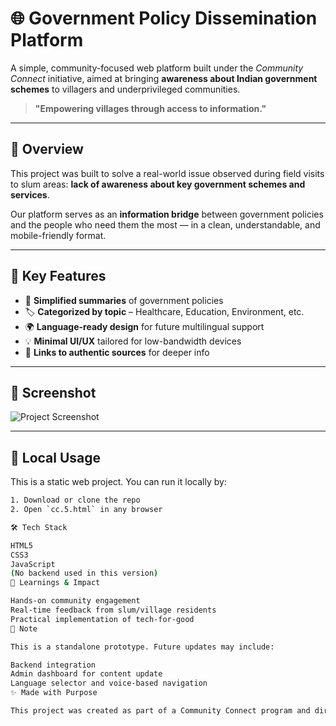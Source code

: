 # 🌐 Government Policy Dissemination Platform

A simple, community-focused web platform built under the *Community Connect* initiative, aimed at bringing **awareness about Indian government schemes** to villagers and underprivileged communities.

> **"Empowering villages through access to information."**

---

## 🧩 Overview

This project was built to solve a real-world issue observed during field visits to slum areas: **lack of awareness about key government schemes and services**.

Our platform serves as an **information bridge** between government policies and the people who need them the most — in a clean, understandable, and mobile-friendly format.

---

## 🧭 Key Features

- 📖 **Simplified summaries** of government policies
- 🏷️ **Categorized by topic** – Healthcare, Education, Environment, etc.
- 🌍 **Language-ready design** for future multilingual support
- 💡 **Minimal UI/UX** tailored for low-bandwidth devices
- 📎 **Links to authentic sources** for deeper info

---

## 📸 Screenshot

![Project Screenshot](/Users/arfathussain/Desktop/Screenshot%202025-04-11%20at%206.30.53%E2%80%AFAM.png)

---

## 📂 Local Usage

This is a static web project. You can run it locally by:

```bash
1. Download or clone the repo
2. Open `cc.5.html` in any browser

🛠️ Tech Stack

HTML5
CSS3
JavaScript
(No backend used in this version)
🧠 Learnings & Impact

Hands-on community engagement
Real-time feedback from slum/village residents
Practical implementation of tech-for-good
📌 Note

This is a standalone prototype. Future updates may include:

Backend integration
Admin dashboard for content update
Language selector and voice-based navigation
✨ Made with Purpose

This project was created as part of a Community Connect program and directly inspired by interactions with under-informed communities.
